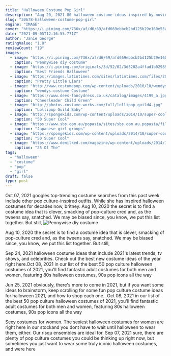 ```yaml
---
title: "Halloween Costume Pop Girl"
description: "Aug 20, 2021 80 halloween costume ideas inspired by movies and tv shows.  Blair from gossip girl getty images. Veronica beard tweed skirt, $295. Shop it. Etsy headband, $15. Shop it."
slug: "30678-halloween-costume-pop-girl"
engine: "IMAGE"
cover: "https://i.pinimg.com/736x/af/d6/69/afd669ebbcb2bd125b29e160e55a3006.jpg"
date: "2021-09-05T12:16:55.771Z"
author: "Janie George"
ratingValue: "1.8"
reviewCount: "19"
images:
  - image: "https://i.pinimg.com/736x/af/d6/69/afd669ebbcb2bd125b29e160e55a3006.jpg"
    caption: "Pennywise diy costume"
  - image: "https://i.pinimg.com/originals/3d/52/02/3d5202a4ffad1b02989bbe4ee9fca11c.jpg"
    caption: "Best Friends Halloween"
  - image: "https://images.latintimes.com/sites/latintimes.com/files/2014/10/20/liars-first-secret.jpg"
    caption: "Pretty Little Liars"
  - image: "http://www.costumepop.com/wp-content/uploads/2010/10/wendys-costume.jpg"
    caption: "wendys-costume Costume"
  - image: "https://www.dees-fancydress.co.uk/catalog/images/4199_a.jpg"
    caption: "Cheerleader Child Green"
  - image: "http://photos.costume-works.com/full/lollipop_guild4.jpg"
    caption: "Lollipop Guild Baby"
  - image: "http://spongekids.com/wp-content/uploads/2014/10/super-cool-costume-ideas/11-scarecrow-costume.jpg"
    caption: "50 Super Cool"
  - image: "https://www.sbs.com.au/popasia/sites/sbs.com.au.popasia/files/nazi_japan.png"
    caption: "Japanese girl groups"
  - image: "https://spongekids.com/wp-content/uploads/2014/10/super-cool-costume-ideas/10-homemade-hawkeye-costume.jpg"
    caption: "50 Super Cool"
  - image: "https://www.demilked.com/magazine/wp-content/uploads/2014/10/creepy-halloween-make-up-creative-ideas-4.jpg"
    caption: "25 Of The"
tags:
  - "halloween"
  - "costume"
  - "pop"
  - "girl"
draft: false
type: post
---
```


Oct 07, 2021 googles top-trending costume searches from this past week include other pop culture-inspired outfits. While she has inspired halloween costumes for decades now, britney. Aug 10, 2020 the secret is to find a costume idea that is clever, smacking of pop-culture cred and, as the tweens say, snatched. We may be biased since, you know, we put this list together. But still,
![Pennywise diy costume](https://i.pinimg.com/736x/af/d6/69/afd669ebbcb2bd125b29e160e55a3006.jpg "Pennywise diy costume")

Aug 10, 2020 the secret is to find a costume idea that is clever, smacking of pop-culture cred and, as the tweens say, snatched. We may be biased since, you know, we put this list together. But still,
<!--inArticleAds-->

<!--galleryOne-->

Sep 24, 2021 halloween costume ideas that include 2021's latest trends, tv shows, and celebrities. Check out the best new costume ideas of the year right here.Oct 08, 2021 in our list of the best 50 pop culture halloween costumes of 2021, you'll find fantastic adult costumes for both men and women, featuring 80s halloween costumes, 90s pop icons all the way
<!--inArticleAds-->

<!--galleryTwo-->

Jun 25, 2021 obviously, there's more to come in 2021, but if you want some ideas to brainstorm, keep scrolling for some fun pop culture costume ideas for halloween 2021, and how to shop each one.. Oct 08, 2021 in our list of the best 50 pop culture halloween costumes of 2021, you'll find fantastic adult costumes for both men and women, featuring 80s halloween costumes, 90s pop icons all the way
<!--galleryThree-->

Sexy costumes for women. The sexiest halloween costumes for women are right here in our stockand you dont have to wait until halloween to wear them, either. Our risqu ensembles are ideal for. Sep 07, 2021 sure, there are plenty of pop culture costumes you could be thinking up right now, but sometimes you just want to wear some truly iconic halloween costumes, and were here